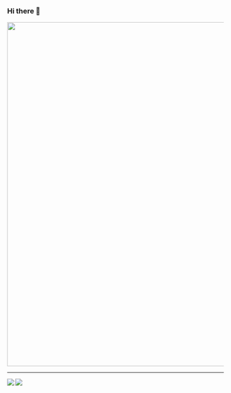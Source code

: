 ### Hi there 👋

<img width="800" src="https://github-profile-trophy.vercel.app/?username=gesoges0">

--- 

<div>
  <img heigh="150" align="left" src="https://github-readme-stats.vercel.app/api?username=gesoges0&count_private=true&include_all_commits=true">
  <img src="https://github-readme-stats.vercel.app/api/top-langs/?username=gesoges0&layout=compact" />
</div>

